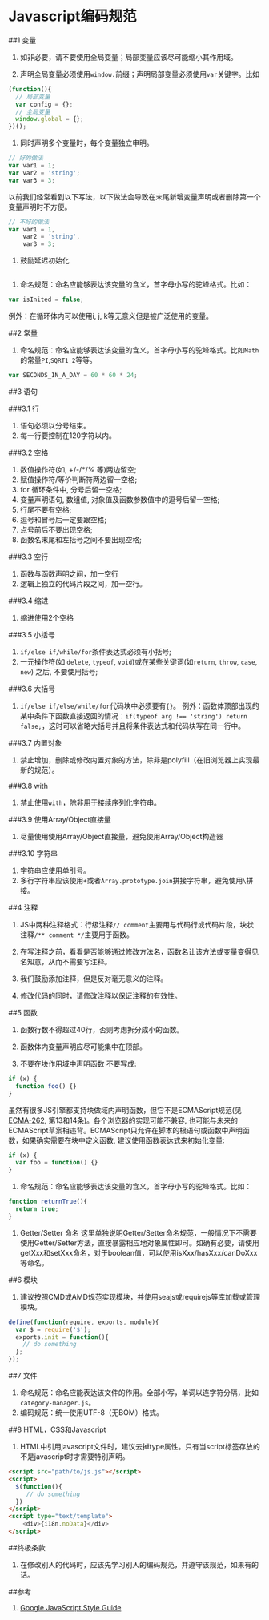 Javascript编码规范
===

##1 变量

1. 如非必要，请不要使用全局变量；局部变量应该尽可能缩小其作用域。

1. 声明全局变量必须使用`window.`前缀；声明局部变量必须使用`var`关键字。比如  
```js
(function(){
  // 局部变量
  var config = {};
  // 全局变量
  window.global = {};
})();
```
1. 同时声明多个变量时，每个变量独立申明。
```js
// 好的做法
var var1 = 1;
var var2 = 'string';
var var3 = 3;
```
以前我们经常看到以下写法，以下做法会导致在末尾新增变量声明或者删除第一个变量声明时不方便。
```js
// 不好的做法
var var1 = 1,
    var2 = 'string',
    var3 = 3;
```
1. 鼓励延迟初始化
```js
```
1. 命名规范：命名应能够表达该变量的含义，首字母小写的驼峰格式。比如：
```js
var isInited = false;
```
例外：在循环体内可以使用i, j, k等无意义但是被广泛使用的变量。

##2 常量
1. 命名规范：命名应能够表达该变量的含义，首字母小写的驼峰格式。比如`Math`的常量`PI`,`SQRT1_2`等等。

```js
var SECONDS_IN_A_DAY = 60 * 60 * 24;
```

##3 语句

###3.1 行
1. 语句必须以分号结束。
1. 每一行要控制在120字符以内。

###3.2 空格
1. 数值操作符(如, +/-/*/% 等)两边留空;
2. 赋值操作符/等价判断符两边留一空格;
3. for 循环条件中, 分号后留一空格;
4. 变量声明语句, 数组值, 对象值及函数参数值中的逗号后留一空格;
5. 行尾不要有空格;
6. 逗号和冒号后一定要跟空格;
7. 点号前后不要出现空格;
8. 函数名末尾和左括号之间不要出现空格;

###3.3 空行
1. 函数与函数声明之间，加一空行
1. 逻辑上独立的代码片段之间，加一空行。

###3.4 缩进
1. 缩进使用2个空格

###3.5 小括号
1. `if/else if/while/for`条件表达式必须有小括号;
1. 一元操作符(如 `delete`, `typeof`, `void`)或在某些关键词(如`return`, `throw`, `case`, `new`) 之后, 不要使用括号;

###3.6 大括号
1. `if/else if/else/while/for`代码块中必须要有`{}`。
例外：函数体顶部出现的某中条件下函数直接返回的情况：`if(typeof arg !== 'string') return false;`，这时可以省略大括号并且将条件表达式和代码块写在同一行中。

###3.7 内置对象
1. 禁止增加，删除或修改内置对象的方法，除非是polyfill（在旧浏览器上实现最新的规范）。

###3.8 with
1. 禁止使用`with`，除非用于接续序列化字符串。

###3.9 使用Array/Object直接量
1. 尽量使用使用Array/Object直接量，避免使用Array/Object构造器

###3.10 字符串
1. 字符串应使用单引号。
1. 多行字符串应该使用`+`或者`Array.prototype.join`拼接字符串，避免使用`\`拼接。


##4 注释
1. JS中两种注释格式：行级注释`// comment`主要用与代码行或代码片段，块状注释`/** comment */`主要用于函数。

1. 在写注释之前，看看是否能够通过修改方法名，函数名让该方法或变量变得见名知意，从而不需要写注释。

1. 我们鼓励添加注释，但是反对毫无意义的注释。

1. 修改代码的同时，请修改注释以保证注释的有效性。


##5 函数
1. 函数行数不得超过40行，否则考虑拆分成小的函数。

1. 函数体内变量声明应尽可能集中在顶部。

1. 不要在块作用域中声明函数
不要写成:
```js
if (x) {
  function foo() {}
}
```
虽然有很多JS引擎都支持块做域内声明函数，但它不是ECMAScript规范(见[ECMA-262](http://www.ecma-international.org/publications/standards/Ecma-262.htm), 第13和14条)。各个浏览器的实现可能不兼容, 也可能与未来的ECMAScript草案相违背。ECMAScript只允许在脚本的根语句或函数中声明函数，如果确实需要在块中定义函数, 建议使用函数表达式来初始化变量:
```js
if (x) {
  var foo = function() {}
}
```

1. 命名规范：命名应能够表达该变量的含义，首字母小写的驼峰格式。比如：
```js
function returnTrue(){
  return true;
}
```

1. Getter/Setter 命名
这里单独说明Getter/Setter命名规范，一般情况下不需要使用Getter/Setter方法，直接暴露相应地对象属性即可。如确有必要，请使用getXxx和setXxx命名，对于boolean值，可以使用isXxx/hasXxx/canDoXxx等命名。


##6 模块
1. 建议按照CMD或AMD规范实现模块，并使用seajs或requirejs等库加载或管理模块。
```js
define(function(require, exports, module){
  var $ = require('$');
  exports.init = function(){
    // do something
  };
});
```

##7 文件
1. 命名规范：命名应能表达该文件的作用。全部小写，单词以连字符分隔，比如`category-manager.js`。
1. 编码规范：统一使用UTF-8（无BOM）格式。

##8 HTML，CSS和Javascript
1. HTML中引用javascript文件时，建议去掉type属性。只有当script标签存放的不是javascript时才需要特别声明。
```html
<script src="path/to/js.js"></script>
<script>
  $(function(){
     // do something
  })
</script>
<script type="text/template">
	<div>{i18n.noData}</div>
</script>
```

##终极条款
1. 在修改别人的代码时，应该先学习别人的编码规范，并遵守该规范，如果有的话。

##参考
1. [Google JavaScript Style Guide](http://google-styleguide.googlecode.com/svn/trunk/javascriptguide.xml)
